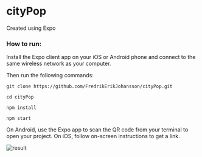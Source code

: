 # cityPop

Created using Expo

### How to run:
Install the Expo client app on your iOS or Android phone and connect to the same wireless network as your computer.

Then run the following commands:
```
git clone https://github.com/FredrikErikJohansson/cityPop.git

cd cityPop

npm install

npm start
```
On Android, use the Expo app to scan the QR code from your terminal to open your project. 
On iOS, follow on-screen instructions to get a link.

![result](https://user-images.githubusercontent.com/24506304/55030352-7e482e00-500c-11e9-9466-5ecda90bcc9c.png)
